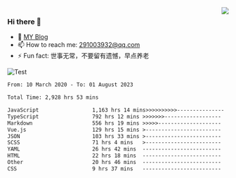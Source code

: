 <img align='right' src='https://github-readme-stats.vercel.app/api?username=niaogege&show_icons=true&theme=radical'/>

### Hi there 👋

- 🌱 [MY Blog](https://bythewayer.com/)
- 📫 How to reach me: 291003932@qq.com
- ⚡ Fun fact:  世事无常，不要留有遗憾，早点养老

![Test](https://github-readme-stats.vercel.app/api/top-langs/?username=niaogege&layout=compact)

<!--START_SECTION:waka-->

```txt
From: 10 March 2020 - To: 01 August 2023

Total Time: 2,928 hrs 53 mins

JavaScript                 1,163 hrs 14 mins>>>>>>>>>>---------------   39.72 %
TypeScript                 792 hrs 12 mins >>>>>>>------------------   27.05 %
Markdown                   556 hrs 19 mins >>>>>--------------------   18.99 %
Vue.js                     129 hrs 15 mins >------------------------   04.41 %
JSON                       103 hrs 33 mins >------------------------   03.54 %
SCSS                       71 hrs 4 mins   >------------------------   02.43 %
YAML                       26 hrs 42 mins  -------------------------   00.91 %
HTML                       22 hrs 18 mins  -------------------------   00.76 %
Other                      20 hrs 46 mins  -------------------------   00.71 %
CSS                        9 hrs 37 mins   -------------------------   00.33 %
```

<!--END_SECTION:waka-->
